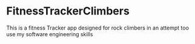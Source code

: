# FitnessTrackerClimbers
This is a fitness Tracker app designed for rock climbers in an attempt too use my software engineering skills
